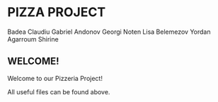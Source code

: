 # PIZZA PROJECT

Badea Claudiu Gabriel
Andonov Georgi
Noten Lisa
Belemezov Yordan
Agarroum Shirine

## WELCOME!

Welcome to our Pizzeria Project!

All useful files can be found above.
